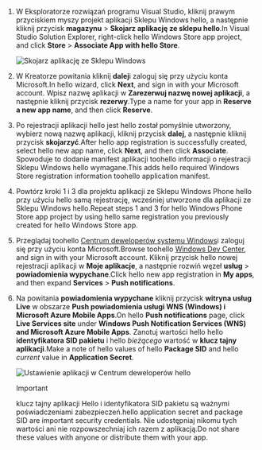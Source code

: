
1. <span data-ttu-id="800d0-101">W Eksploratorze rozwiązań programu Visual Studio, kliknij prawym przyciskiem myszy projekt aplikacji Sklepu Windows hello, a następnie kliknij przycisk **magazynu** > **Skojarz aplikację ze sklepu hello**.</span><span class="sxs-lookup"><span data-stu-id="800d0-101">In Visual Studio Solution Explorer, right-click hello Windows Store app project, and click **Store** > **Associate App with hello Store**.</span></span>

    ![Skojarz aplikację ze Sklepu Windows](./media/app-service-mobile-register-wns/notification-hub-associate-win8-app.png)
2. <span data-ttu-id="800d0-103">W Kreatorze powitania kliknij **dalej**i zaloguj się przy użyciu konta Microsoft.</span><span class="sxs-lookup"><span data-stu-id="800d0-103">In hello wizard, click **Next**, and sign in with your Microsoft account.</span></span> <span data-ttu-id="800d0-104">Wpisz nazwę aplikacji w **Zarezerwuj nazwę nowej aplikacji**, a następnie kliknij przycisk **rezerwy**.</span><span class="sxs-lookup"><span data-stu-id="800d0-104">Type a name for your app in **Reserve a new app name**, and then click **Reserve**.</span></span>
3. <span data-ttu-id="800d0-105">Po rejestracji aplikacji hello jest hello został pomyślnie utworzony, wybierz nową nazwę aplikacji, kliknij przycisk **dalej**, a następnie kliknij przycisk **skojarzyć**.</span><span class="sxs-lookup"><span data-stu-id="800d0-105">After hello app registration is successfully created, select hello new app name, click **Next**, and then click **Associate**.</span></span> <span data-ttu-id="800d0-106">Spowoduje to dodanie manifest aplikacji toohello informacji o rejestracji Sklepu Windows hello wymagane.</span><span class="sxs-lookup"><span data-stu-id="800d0-106">This adds hello required Windows Store registration information toohello application manifest.</span></span>
4. <span data-ttu-id="800d0-107">Powtórz kroki 1 i 3 dla projektu aplikacji ze Sklepu Windows Phone hello przy użyciu hello samą rejestrację, wcześniej utworzone dla aplikacji ze Sklepu Windows hello.</span><span class="sxs-lookup"><span data-stu-id="800d0-107">Repeat steps 1 and 3 for hello Windows Phone Store app project by using hello same registration you previously created for hello Windows Store app.</span></span>  
5. <span data-ttu-id="800d0-108">Przeglądaj toohello [Centrum deweloperów systemu Windows](https://dev.windows.com/en-us/overview)i zaloguj się przy użyciu konta Microsoft.</span><span class="sxs-lookup"><span data-stu-id="800d0-108">Browse toohello [Windows Dev Center](https://dev.windows.com/en-us/overview), and sign in with your Microsoft account.</span></span> <span data-ttu-id="800d0-109">Kliknij przycisk hello nowej rejestracji aplikacji w **Moje aplikacje**, a następnie rozwiń węzeł **usług** > **powiadomienia wypychane**.</span><span class="sxs-lookup"><span data-stu-id="800d0-109">Click hello new app registration in **My apps**, and then expand **Services** > **Push notifications**.</span></span>
6. <span data-ttu-id="800d0-110">Na powitania **powiadomienia wypychane** kliknij przycisk **witryna usług Live** w obszarze **Push powiadomienia usługi WNS (Windows) i Microsoft Azure Mobile Apps**.</span><span class="sxs-lookup"><span data-stu-id="800d0-110">On hello **Push notifications** page, click **Live Services site** under **Windows Push Notification Services (WNS) and Microsoft Azure Mobile Apps**.</span></span> <span data-ttu-id="800d0-111">Zanotuj wartości hello hello **identyfikatora SID pakietu** i hello *bieżącego* wartość w **klucz tajny aplikacji**.</span><span class="sxs-lookup"><span data-stu-id="800d0-111">Make a note of hello values of hello **Package SID** and hello *current*  value in **Application Secret**.</span></span> 

    ![Ustawienie aplikacji w Centrum deweloperów hello](./media/app-service-mobile-register-wns/mobile-services-win8-app-push-auth.png)

   > [!IMPORTANT]
   > <span data-ttu-id="800d0-113">klucz tajny aplikacji Hello i identyfikatora SID pakietu są ważnymi poświadczeniami zabezpieczeń.</span><span class="sxs-lookup"><span data-stu-id="800d0-113">hello application secret and package SID are important security credentials.</span></span> <span data-ttu-id="800d0-114">Nie udostępniaj nikomu tych wartości ani nie rozpowszechniaj ich razem z aplikacją.</span><span class="sxs-lookup"><span data-stu-id="800d0-114">Do not share these values with anyone or distribute them with your app.</span></span>
   >
   >

